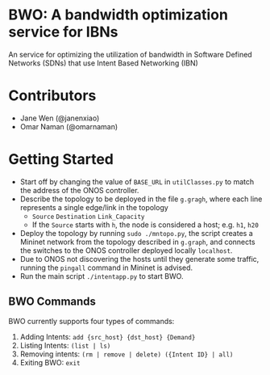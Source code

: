 # BWO: A bandwidth optimization service for IBNs
An service for optimizing the utilization of bandwidth in Software Defined Networks (SDNs) that use Intent Based Networking (IBN)

# Contributors
* Jane Wen (@janenxiao)
* Omar Naman (@omarnaman)

# Getting Started
* Start off by changing the value of `BASE_URL` in `utilClasses.py` to match the address of the ONOS controller.
* Describe the topology to be deployed in the file `g.gragh`, where each line represents a single edge/link in the topology
  *  `Source` `Destination` `Link_Capacity`
  *  If the `Source` starts with `h`, the node is considered a host; e.g. `h1`, `h20`
* Deploy the topology by running `sudo ./mntopo.py`, the script creates a Mininet network from the topology described in `g.graph`, and connects the switches to the ONOS controller deployed locally `localhost`.
* Due to ONOS not discovering the hosts until they generate some traffic, running the `pingall` command in Mininet is advised.
* Run the main script `./intentapp.py` to start BWO.

## BWO Commands
BWO currently supports four types of commands:
1. Adding Intents: `add {src_host} {dst_host} {Demand}`
2. Listing Intents: `(list | ls)`
3. Removing intents: `(rm | remove | delete) ({Intent ID} | all)`
4. Exiting BWO: `exit`


